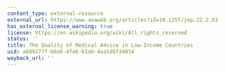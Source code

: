 ```yaml
---
content_type: external-resource
external_url: https://www.aeaweb.org/articles?id=10.1257/jep.22.2.93
has_external_license_warning: true
license: https://en.wikipedia.org/wiki/All_rights_reserved
status: ''
title: The Quality of Medical Advice in Low-Income Countries
uid: ab89277f-b8a6-4fe6-b1ab-4aa1d6f44814
wayback_url: ''
---
```

